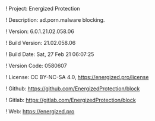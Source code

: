 ! Project: Energized Protection

! Description: ad.porn.malware blocking.

! Version: 6.0.1.21.02.058.06

! Build Version: 21.02.058.06

! Build Date: Sat, 27 Feb 21 06:07:25

! Version Code: 0580607

! License: CC BY-NC-SA 4.0, https://energized.pro/license

! Github: https://github.com/EnergizedProtection/block

! Gitlab: https://gitlab.com/EnergizedProtection/block


! Web: https://energized.pro
